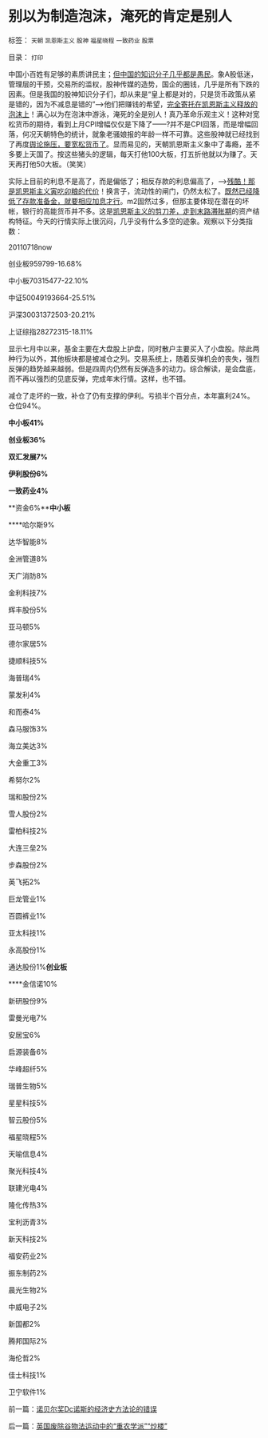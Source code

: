 # 别以为制造泡沫，淹死的肯定是别人

标签： `天朝` `凯恩斯主义` `股神` `福星晓程` `一致药业` `股票` 

目录： `打印`

中国小百姓有足够的素质讲民主；[但中国的知识分子几乎都是愚民](../../../2010/8/31/股民想赚钱就不能做“贪民”.md)。象A股低迷，管理层的干预，交易所的滥权，股神传媒的造势，国企的圈钱，几乎是所有下跌的因素。但是我国的股神知识分子们，却从来是“皇上都是对的，只是货币政策从紧是错的，因为不减息是错的”——>他们把赚钱的希望，[完全寄托在凯恩斯主义释放的泡沫上](../../../2011/12/8/信仰催眠的力量：加倍滥发钞票！.md)！满心以为在泡沫中游泳，淹死的全是别人！真乃革命乐观主义！这种对宽松货币的期待，看到上月CPI增幅仅仅是下降了——?并不是CPI回落，而是增幅回落，何况天朝特色的统计，就象老骚娘报的年龄一样不可靠。这些股神就已经找到了再度[舆论施压，要宽松货币了](../../../2011/12/8/凯恩斯主义是道德经济学.md)。显而易见的，天朝凯恩斯主义象中了毒瘾，差不多要上天国了。按这些猪头的逻辑，每天打他100大板，打五折他就以为赚了。天天再打他50大板。（笑笑）

实际上目前的利息不是高了，而是偏低了；相反存款的利息偏高了，——>[残酷！那是凯恩斯主义寅吃卯粮的代价](../../../2011/12/7/寅吃卯粮能拉动经济吗？免费的午餐将有什么后果？.md)！换言子，流动性的闸门，仍然太松了。[既然已经降低了存款准备金，就要相应加息才行](../../../2011/12/1/小政府＝消费者依法诉讼取代“监管”.md)。m2固然过多，但那主要体现在潜在的坏帐，银行的高能货币并不多。这是[凯恩斯主义的剪刀差，走到末路滞胀期](../../../2011/1/25/凯恩斯是庇古的“通往奴役之路”.md)的资产结构特征。今天的行情实际上很沉闷，几乎没有什么多空的迹象。观察以下分类指数：

20110718now

创业板959799-16.68%

中小板70315477-22.10%

中证50049193664-25.51%

沪深30031372503-20.21%

上证综指28272315-18.11%



显示七月中以来，基金主要在大盘股上护盘，同时散户主要买入了小盘股。除此两种行为以外，其他板块都是被减仓之列。交易系统上，随着反弹机会的丧失，强烈反弹的趋势越来越弱。但是四周内仍然有反弹造多的动力。综合解读，是会盘底，而不再以强烈的见底反弹，完成年末行情。这样，也不错。



减仓了走坏的一致，补仓了仍有支撑的伊利。亏损半个百分点，本年赢利24%。仓位94%。

**中小板41%**

**创业板36%**

**双汇发展7%**

**伊利股份6%**

**一致药业4%**

**资金6%****中小板**

****哈尔斯9%

达华智能8%

金洲管道8%

天广消防8%

金利科技7%

辉丰股份5%

亚马顿5%

德尔家居5%

捷顺科技5%

海普瑞4%

蒙发利4%

和而泰4%

森马服饰3%

海立美达3%

大金重工3%

希努尔2%

瑞和股份2%

雪人股份2%

雷柏科技2%

大连三垒2%

步森股份2%

英飞拓2%

巨龙管业1%

百圆裤业1%

亚太科技1%

永高股份1%

通达股份1%**创业板**

****金信诺10%

新研股份9%

雷曼光电7%

安居宝6%

启源装备6%

华峰超纤5%

瑞普生物5%

星星科技5%

智云股份5%

福星晓程5%

天喻信息4%

聚光科技4%

联建光电4%

隆化传热3%

宝利沥青3%

新天科技2%

福安药业2%

振东制药2%

晨光生物2%

中威电子2%

新国都2%

腾邦国际2%

海伦哲2%

佳士科技1%

卫宁软件1%

前一篇：[诺贝尔奖Dc诺斯的经济史方法论的错误](../../../2011/12/9/诺贝尔奖Dc诺斯的经济史方法论的错误.md)

后一篇：[英国废除谷物法运动中的“重农学派”“炒楼”](../../../2011/12/10/英国废除谷物法运动中的“重农学派”“炒楼”.md)